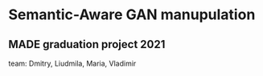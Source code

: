 # Semantic-Aware GAN manupulation
## MADE graduation project 2021

team:
Dmitry, Liudmila, Maria, Vladimir